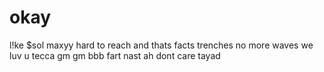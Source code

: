 # okay
l!ke
$sol maxyy
hard to reach
and thats facts
trenches
no more waves
we luv u tecca
gm gm
bbb
fart
nast
ah dont care
tayad


